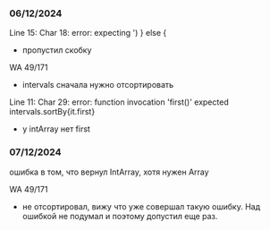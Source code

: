 ### 06/12/2024
Line 15: Char 18: error: expecting ')
} else {
- пропустил скобку

WA 49/171
- intervals сначала нужно отсортировать

Line 11: Char 29: error: function invocation 'first()' expected
intervals.sortBy{it.first} 
- у intArray нет first

### 07/12/2024
ошибка в том, что вернул IntArray, хотя нужен Array

WA 49/171
- не отсортировал, вижу что уже совершал такую ошибку. Над ошибкой не подумал и поэтому допустил еще раз.

